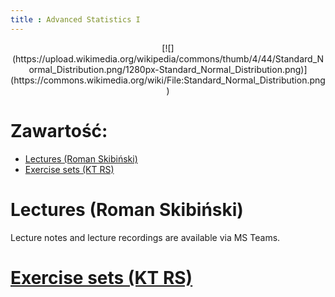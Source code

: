 ```yaml
---
title : Advanced Statistics I
---
```


<center>
[![](https://upload.wikimedia.org/wikipedia/commons/thumb/4/44/Standard_Normal_Distribution.png/1280px-Standard_Normal_Distribution.png)](https://commons.wikimedia.org/wiki/File:Standard_Normal_Distribution.png)
</center>



# Zawartość:

* [Lectures (Roman Skibiński)](#lectures-roman-skibiński)
* [Exercise sets (KT RS)](./0000000pl.html)



# Lectures (Roman Skibiński)

Lecture notes and lecture recordings are available 
via MS Teams.


# [Exercise sets (KT RS)](./0000000pl.html)


